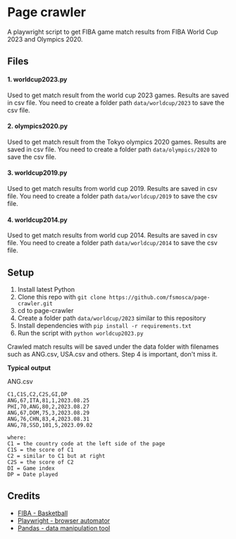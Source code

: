 # Page crawler

A playwright script to get FIBA game match results from FIBA World Cup 2023 and Olympics 2020.

## Files

#### 1. worldcup2023.py

Used to get match result from the world cup 2023 games. Results are saved in csv file. You need to create a folder path `data/worldcup/2023` to save the csv file.

#### 2. olympics2020.py

Used to get match result from the Tokyo olympics 2020 games. Results are saved in csv file. You need to create a folder path `data/olympics/2020` to save the csv file.

#### 3. worldcup2019.py

Used to get match results from world cup 2019. Results are saved in csv file. You need to create a folder path `data/worldcup/2019` to save the csv file.

#### 4. worldcup2014.py

Used to get match results from world cup 2014. Results are saved in csv file. You need to create a folder path `data/worldcup/2014` to save the csv file.

## Setup

1. Install latest Python
2. Clone this repo with `git clone https://github.com/fsmosca/page-crawler.git`
3. cd to page-crawler
4. Create a folder path `data/worldcup/2023` similar to this repository
5. Install dependencies with `pip install -r requirements.txt`
6. Run the script with `python worldcup2023.py`

Crawled match results will be saved under the data folder with filenames such as ANG.csv, USA.csv and others. Step 4 is important, don't miss it.

**Typical output**

ANG.csv
```
C1,C1S,C2,C2S,GI,DP
ANG,67,ITA,81,1,2023.08.25
PHI,70,ANG,80,2,2023.08.27
ANG,67,DOM,75,3,2023.08.29
ANG,76,CHN,83,4,2023.08.31
ANG,78,SSD,101,5,2023.09.02

where:
C1 = the country code at the left side of the page
C1S = the score of C1
C2 = similar to C1 but at right
C2S = the score of C2
DI = Game index
DP = Date played
```

## Credits
* [FIBA - Basketball](https://www.fiba.basketball/)
* [Playwright - browser automator](https://playwright.dev/python/)
* [Pandas - data manipulation tool](https://pandas.pydata.org/)
